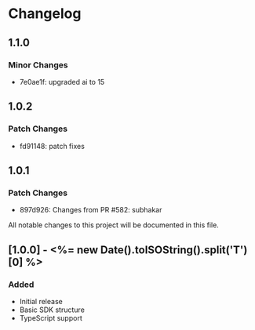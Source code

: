 # Changelog

## 1.1.0

### Minor Changes

- 7e0ae1f: upgraded ai to 15

## 1.0.2

### Patch Changes

- fd91148: patch fixes

## 1.0.1

### Patch Changes

- 897d926: Changes from PR #582: subhakar

All notable changes to this project will be documented in this file.

## [1.0.0] - <%= new Date().toISOString().split('T')[0] %>

### Added

- Initial release
- Basic SDK structure
- TypeScript support

<!-- Add your changes here using this format:

## [1.1.0] - YYYY-MM-DD

### Added
- New feature

### Changed
- Updated feature

### Fixed
- Bug fix

### Removed
- Deprecated feature
-->
